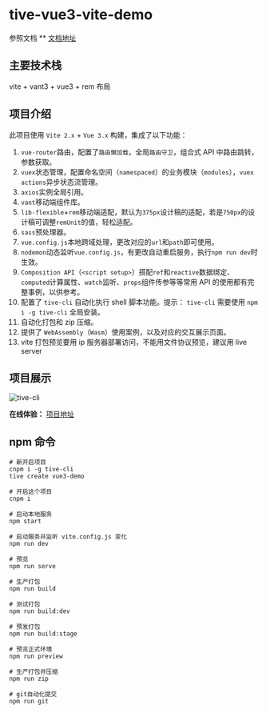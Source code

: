 # tive-vue3-vite-demo

参照文档 \*\* [文档地址](https://www.jianshu.com/p/4327023a1205 "tive-vue3-vite-demo")

## 主要技术栈

vite + vant3 + vue3 + rem 布局

## 项目介绍

此项目使用 `Vite 2.x` + `Vue 3.x` 构建，集成了以下功能：

1. `vue-router`路由，配置了`路由懒加载`，全局`路由守卫`，组合式 API 中路由跳转，参数获取。
2. `vuex`状态管理，配置命名空间（`namespaced`）的业务模块（`modules`），`vuex actions`异步状态流管理。
3. `axios`实例全局引用。
4. `vant`移动端组件库。
5. `lib-flexible`+`rem`移动端适配，默认为`375px`设计稿的适配，若是`750px`的设计稿可调整`remUnit`的值，轻松适配。
6. `sass`预处理器。
7. `vue.config.js`本地跨域处理，更改对应的`url`和`path`即可使用。
8. `nodemon`动态监听`vue.config.js`，有更改自动重启服务，执行`npm run dev`时生效。
9. `Composition API`（`<script setup>`）搭配`ref`和`reactive`数据绑定、`computed`计算属性、`watch`监听、`props`组件传参等等常用 API 的使用都有完整事例，以供参考。
10. 配置了 `tive-cli` 自动化执行 shell 脚本功能。提示： `tive-cli` 需要使用 `npm i -g tive-cli` 全局安装。
11. 自动化打包和 zip 压缩。
12. 提供了 `WebAssembly`（`Wasm`）使用案例，以及对应的交互展示页面。
13. vite 打包预览要用 ip 服务器部署访问，不能用文件协议预览，建议用 live server

## 项目展示

![tive-cli](https://tiven.cn/static/img/img-demo-vue-03-ObdZTqwopBJ4wF6GZoo-0.jpg)

**在线体验：** [项目地址](https://tiven.cn/shooping-mall/ "tive-vue3-vite-demo")

## npm 命令

```shell
# 新开启项目
cnpm i -g tive-cli
tive create vue3-demo

# 开启这个项目
cnpm i

# 启动本地服务
npm start

# 启动服务并监听 vite.config.js 变化
npm run dev

# 预览
npm run serve

# 生产打包
npm run build

# 测试打包
npm run build:dev

# 预发打包
npm run build:stage

# 预览正式环境
npm run preview

# 生产打包并压缩
npm run zip

# git自动化提交
npm run git
```
